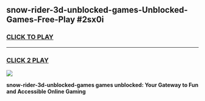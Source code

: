 
## snow-rider-3d-unblocked-games-Unblocked-Games-Free-Play #2sx0i
<h3>
<a href="https://us.freeplayer.one?title=snow-rider-3d-unblocked-games&ref=9M">CLICK TO PLAY</a></h3>
<hr>

<h3>
<a href="https://us.freeplayer.one?title=snow-rider-3d-unblocked-games&ref=9M">CLICK 2 PLAY</a>
  
</h3>

<a href="https://us.freeplayer.one?title=snow-rider-3d-unblocked-games&ref=9M"><img src="https://clearcache.store/games.png"></a>


**snow-rider-3d-unblocked-games games unblocked: Your Gateway to Fun and Accessible Online Gaming**
